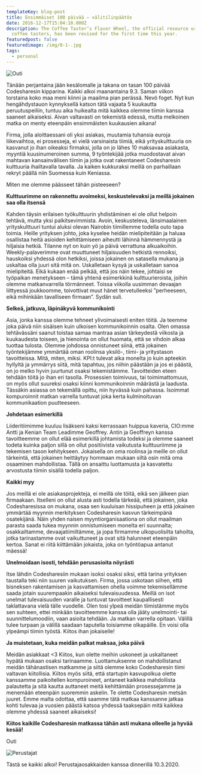 ```yaml
---
templateKey: blog-post
title: Ensimmäiset 100 päivää – välitilinpäätös
date: 2016-12-17T15:04:10.000Z
description: The Coffee Taster’s Flavor Wheel, the official resource used by
  coffee tasters, has been revised for the first time this year.
featuredpost: false
featuredimage: /img/0-1-.jpg
tags:
  - personal
---
```

![Outi](/img/0-1-.jpg)

Tänään perjantaina jään kesälomalle ja takana on tasan 100 päivää Codesharesin kipparina. Kaikki alkoi maanantaina 9.3. Saman viikon torstaina koko maa meni kiinni ja maailma pian perässä. Nevö foget. Nyt kun hengähdystauon kynnyksellä katson tätä vajaata 5 kuukautta peruutuspeiliin, tuntuu aika huikealta mitä kaikkea olemme tiimin kanssa saaneet aikaiseksi. Aivan valtavasti on tekemistä edessä, mutta melkoinen matka on menty eteenpäin ensimmäisten kuukausien aikana!

Firma, jolla aloittaessani oli yksi asiakas, muutamia tuhansia euroja liikevaihtoa, ei prosesseja, ei vielä varsinaista tiimiä, eikä yrityskulttuuria on kasvanut jo ihan oikeaksi firmaksi, jolla on jo lähes 10 maksavaa asiakasta, myyntiä kuusinumeroinen summa, 9 työntekijää jotka muodostavat aivan mahtavan kansainvälisen tiimin ja jotka ovat rakentaneet Codesharesin kulttuuria ihailtavalla tavalla. Ja kaiken kukkuraksi meillä on parhaillaan rekryt päällä niin Suomessa kuin Keniassa.

Miten me olemme päässeet tähän pisteeseen?

**Kulttuurimme on rakennettu avoimeksi, keskustelevaksi ja meillä jokainen saa olla itsensä**

Kahden täysin erilaisen työkulttuurin yhdistäminen ei ole ollut helpoin tehtävä, mutta yksi palkitsevimmista. Avoin, keskusteleva, länsimaalainen yrityskulttuuri tuntui aluksi olevan Nairobin tiimillemme todella outo tapa toimia. Heille yrityksen johto, joka kyselee heidän mielipiteitään ja haluaa osallistaa heitä asioiden kehittämiseen aiheutti lähinnä hämmennystä ja hiljaisia hetkiä. Tilanne nyt on kuin yö ja päivä verrattuna alkuaikoihin. Weekly-palaverimme ovat muuttuneet hiljaisuuden hetkistä rennoiksi, hauskoiksi yhdessä olon hetkiksi, joissa jokainen on satasella mukana ja uskaltaa olla juuri sitä mitä on. Uskalletaan kysyä ja uskalletaan sanoa mielipiteitä. Eikä kukaan enää pelkää, että jos näin tekee, johtaisi se työpaikan menetykseen – tämä yhtenä esimerkkinä kulttuurieroista, joihin olemme matkanvarrella törmänneet. Toissa viikolla uusimman devaajan liittyessä joukkoomme, toivottivat muut hänet tervetulleeksi ”perheeseen, eikä mihinkään tavalliseen firmaan”. Sydän suli.

**Selkeä, jatkuva, läpinäkyvä kommunikointi**

Asia, jonka kanssa olemme tehneet ylivoimaisesti eniten töitä. Ja teemme joka päivä niin sisäisen kuin ulkoisen kommunikoinnin osalta. Olen omassa tehtävässäni saanut toistaa samaa mantraa asian tärkeydestä viikosta ja kuukaudesta toiseen, ja hienointa on ollut huomata, että se vihdoin alkaa tuottaa tulosta. Olemme johdossa onnistuneet siinä, että jokainen työntekijämme ymmärtää oman roolinsa yksilö-, tiimi- ja yritystason tavoitteissa. Mitä, miten, miksi. KPI:t tulevat aika monelta jo kuin apteekin hyllyltä ja ymmärrys siitä, mitä tapahtuu, jos niihin päästään ja jos ei päästä, on jo melko hyvin juurtunut osaksi tekemistämme. Tavoitteiden eteen tehdään töitä jo ihan eri tasolla. Prosessien toimivuus, tai toimimattomuus, on myös ollut suureksi osaksi kiinni kommunikoinnin määrästä ja laadusta. Tässäkin asiassa on tekemällä opittu, niin hyvässä kuin pahassa. Isoimmat kompuroinnit matkan varrella tuntuvat joka kerta kulminoituvan kommunikaation puutteeseen.

**Johdetaan esimerkillä**

Liideritiimimme kuuluu lisäkseni kaksi kerrassaan huippua kaveria, CIO:mme Antti ja Kenian Team Leadimme Geoffrey. Antin ja Geoffreyn kanssa tavoitteemme on ollut elää esimerkillä johtamista todeksi ja olemme saaneet todeta kuinka paljon sillä on ollut positiivista vaikutusta kulttuuriimme ja tekemisen tason kehitykseen. Jokaisella on oma roolinsa ja meille on ollut tärkeintä, että jokainen heittäytyy hommaan mukaan siltä osin mitä oma osaaminen mahdollistaa. Tällä on ansaittu luottamusta ja kasvatettu arvostusta tiimin sisällä todella paljon.

**Kaikki myy**

Jos meillä ei ole asiakasprojekteja, ei meillä ole töitä, eikä sen jälkeen pian firmaakaan. Itselleni on ollut alusta asti todella tärkeää, että jokainen, joka Codesharesissa on mukana, osaa sen kuuluisan hissipuheen ja että jokainen ymmärtää myynnin merkityksen Codesharesin kasvun tärkeimpänä osatekijänä. Näin yhden naisen myyntiorganisaationa on ollut maailman parasta saada tukea myynnin onnistumiseen monelta eri suunnalta; osakkailtamme, devaajatiimiltämme, ja jopa firmamme ulkopuolisilta tahoilta, jotka tarinastamme ovat vaikuttuneet ja ovat sitä halunneet eteenpäin kertoa. Sanat ei riitä kiittämään jokaista, joka on työntöapua antanut mäessä!

**Unelmoidaan isosti, tehdään perusasioita nöyrästi**

Itse lähdin Codesharesiin mukaan isoksi osaksi siksi, että tarina yrityksen taustalla teki niin suuren vaikutuksen. Firma, jossa uskotaan siihen, että bisneksen rakentamisen ja kasvattamisen ohella voimme tekemisellämme saada jotain suurempaakin aikaiseksi tulevaisuudessa. Meillä on isot unelmat tulevaisuuden varalle ja tuntuvat tavoitteet kaupallisesti taklattavana vielä tälle vuodelle. Olen tosi ylpeä meidän tiimistämme myös sen suhteen, ettei minkään tavoitteemme kanssa olla jääty unelmointi- tai suunnittelumoodiin, vaan asioita tehdään. Ja matkan varrella opitaan. Välillä tulee turpaan ja välillä saadaan taputella toisiamme olkapäille. En voisi olla ylpeämpi tiimin työstä. Kiitos ihan jokaiselle!

**Ja muistetaan, kuka meidän palkat maksaa, joka päivä**

Meidän asiakkaat <3 Kiitos, kun olette meihin uskoneet ja uskaltaneet hypätä mukaan osaksi tarinaamme. Luottamuksenne on mahdollistanut meidän tähänastisen matkamme ja siitä olemme koko Codesharesin tiimi valtavan kiitollisia. Kiitos myös siitä, että startupin kasvupolkua olette kanssamme paikoitellen kompuroineet, antaneet kaikkea mahdollista palautetta ja sitä kautta auttaneet meitä kehittämään prosessejamme ja menemään eteenpäin suoremmin askelin. Te olette Codesharesin metsän juuret. Emme malta odottaa, että saamme tätä matkaa kanssanne jatkaa kohti tulevaa ja vuosien päästä katsoa yhdessä taaksepäin mitä kaikkea olemme yhdessä saaneet aikaiseksi!

**Kiitos kaikille Codesharesin matkassa tähän asti mukana olleelle ja hyvää kesää!**

Outi

![Perustajat](/img/0.jpg)

Tästä se kaikki alkoi! Perustajaosakkaiden kanssa dinnerillä 10.3.2020.